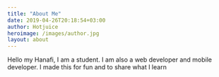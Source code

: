 ```yaml
---
title: "About Me"
date: 2019-04-26T20:18:54+03:00
author: Hotjuice
heroimage: /images/author.jpg
layout: about
---
```


Hello my Hanafi, I am a student. I am also a web developer and mobile developer. I made this for fun and to share what I learn